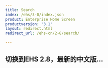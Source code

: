 ```yaml
---
title: Search
index: /ehs/3-0/index.json
product: Enterprise Home Screen
productversion: '3.1'
layout: redirect.html
redirect_url: /ehs-cn/2-8/search/

---
```


## 切换到EHS 2.8，最新的中文版...













